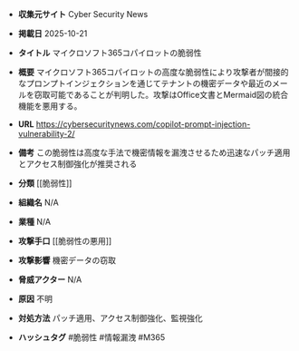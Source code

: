 - **収集元サイト**
Cyber Security News

- **掲載日**
2025-10-21

- **タイトル**
マイクロソフト365コパイロットの脆弱性

- **概要**
マイクロソフト365コパイロットの高度な脆弱性により攻撃者が間接的なプロンプトインジェクションを通じてテナントの機密データや最近のメールを窃取可能であることが判明した。攻撃はOffice文書とMermaid図の統合機能を悪用する。

- **URL**
https://cybersecuritynews.com/copilot-prompt-injection-vulnerability-2/

- **備考**
この脆弱性は高度な手法で機密情報を漏洩させるため迅速なパッチ適用とアクセス制御強化が推奨される

- **分類**
[[脆弱性]]

- **組織名**
N/A

- **業種**
N/A

- **攻撃手口**
[[脆弱性の悪用]]

- **攻撃影響**
機密データの窃取

- **脅威アクター**
N/A

- **原因**
不明

- **対処方法**
パッチ適用、アクセス制御強化、監視強化

- **ハッシュタグ**
#脆弱性 #情報漏洩 #M365
